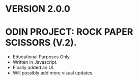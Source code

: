﻿# VERSION 2.0.0
# ODIN PROJECT: ROCK PAPER SCISSORS (V.2).
- Educational Purposes Only.
- Written in Javascript.
- Finally added an UI.
- Will possibly add more visual updates.
